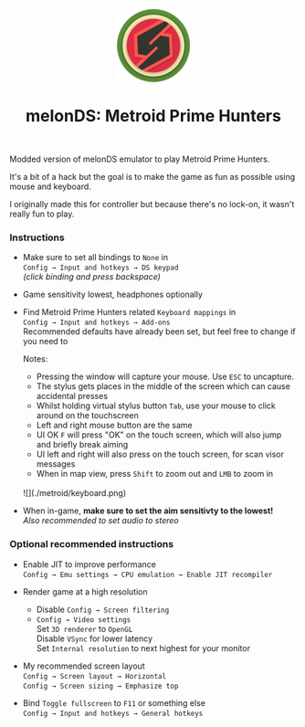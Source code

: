 <p align="center"><img src="./res/icon/melon_128x128.png"></p>
<h1 align="center"><b>melonDS: Metroid Prime Hunters</b></h1>
<br>
    
Modded version of melonDS emulator to play Metroid Prime Hunters.

It's a bit of a hack but the goal is to make the game as fun as possible using mouse and keyboard.

I originally made this for controller but because there's no lock-on, it wasn't really fun to play.

### Instructions

-   Make sure to set all bindings to `None` in<br>
    `Config → Input and hotkeys → DS keypad`<br>
    _(click binding and press backspace)_

-   Game sensitivity lowest, headphones optionally

-   Find Metroid Prime Hunters related `Keyboard mappings` in<br>
    `Config → Input and hotkeys → Add-ons`<br>
    Recommended defaults have already been set, but feel free to change if you need to

    Notes:

    -   Pressing the window will capture your mouse. Use `ESC` to uncapture.
    -   The stylus gets places in the middle of the screen which can cause accidental presses
    -   Whilst holding virtual stylus button `Tab`, use your mouse to click around on the touchscreen
    -   Left and right mouse button are the same
    -   UI OK `F` will press "OK" on the touch screen, which will also jump and briefly break aiming
    -   UI left and right will also press on the touch screen, for scan visor messages
    -   When in map view, press `Shift` to zoom out and `LMB` to zoom in

    <br>
    ![](./metroid/keyboard.png)

-   When in-game, **make sure to set the aim sensitivty to the lowest!**<br>
    _Also recommended to set audio to stereo_

### Optional recommended instructions

-   Enable JIT to improve performance<br>
    `Config → Emu settings → CPU emulation → Enable JIT recompiler`

-   Render game at a high resolution<br>

    -   Disable `Config → Screen filtering`<br>
    -   `Config → Video settings`<br>
        Set `3D renderer` to `OpenGL`<br>
        Disable `VSync` for lower latency<br>
        Set `Internal resolution` to next highest for your monitor

-   My recommended screen layout<br>
    `Config → Screen layout → Horizontal`<br>
    `Config → Screen sizing → Emphasize top`<br>

-   Bind `Toggle fullscreen` to `F11` or something else<br>
    `Config → Input and hotkeys → General hotkeys`
